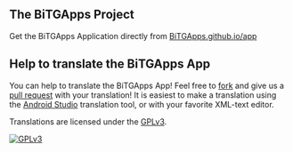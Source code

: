 ## The BiTGApps Project

Get the BiTGApps Application directly from [BiTGApps.github.io/app](https://BiTGApps.github.io/app.html)

## Help to translate the BiTGApps App

You can help to translate the BiTGApps App!
Feel free to [fork](https://help.github.com/articles/fork-a-repo/) and give us a [pull request](https://help.github.com/articles/creating-a-pull-request/) with your translation!
It is easiest to make a translation using the [Android Studio](https://developer.android.com/studio/write/translations-editor.html) translation tool, or with your favorite XML-text editor.

Translations are licensed under the [GPLv3](https://www.gnu.org/licenses/gpl-3.0.txt).

[![GPLv3](https://www.gnu.org/graphics/gplv3-127x51.png)](https://www.gnu.org/licenses/gpl-3.0.en.html)
